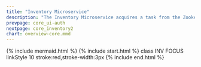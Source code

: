 ```yaml
---
title: "Inventory Microservice"
description: "The Inventory Microservice acquires a task from the Zookeeper Queue"
prevpage: core_ui-auth
nextpage: core_inventory2
chart: overview-core.mmd
---
```

{% include mermaid.html %}
{% include start.html %}
  class INV FOCUS
  linkStyle 10 stroke:red,stroke-width:3px
{% include end.html %}
